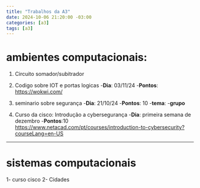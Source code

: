 ```yaml
---
title: "Trabalhos da A3"
date: 2024-10-06 21:20:00 -03:00
categories: [a3]
tags: [a3]
---
```


# ambientes computacionais:
1. Circuito somador/subitrador
2. Codigo sobre IOT e portas logicas
  -**Dia**: 03/11/24
  -**Pontos**:
https://wokwi.com/

3. seminario sobre segurança
  -**Dia**: 21/10/24
  -**Pontos**: 10
  -**tema**:
  -**grupo**
4. Curso da cisco: Introdução a cybersegurança
  -**Dia**: primeira semana de dezembro
  -**Pontos**:10
  https://www.netacad.com/pt/courses/introduction-to-cybersecurity?courseLang=en-US


---

# sistemas computacionais
1- curso cisco
2- Cidades
